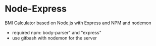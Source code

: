 # Node-Express
BMI Calculator based on Node.js with Express and NPM and nodemon

* required npm: body-parser" and "express"
* use gitbash with nodemon for the server
